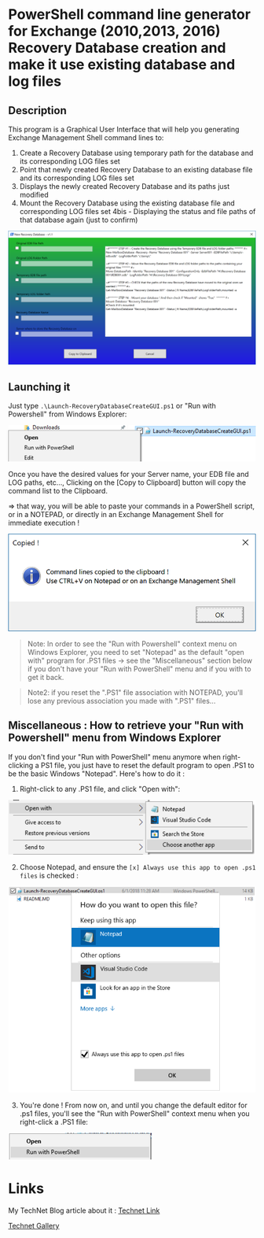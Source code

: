 # PowerShell command line generator for Exchange (2010,2013, 2016) Recovery Database creation and make it use existing database and log files

## Description
This program is a Graphical User Interface that will help you generating Exchange Management Shell command lines to:

1. Create a Recovery Database using temporary path for the database and its corresponding LOG files set
2. Point that newly created Recovery Database to an existing database file and its corresponding LOG files set
3. Displays the newly created Recovery Database and its paths just modified
4. Mount the Recovery Database using the existing database file and corresponding LOG files set
4bis - Displaying the status and file paths of that database again (just to confirm)

![Fig.1](/Screenshots/ExchangeRecoveryDatabasePowerShellCmdGenerator.png)

## Launching it

Just type ```.\Launch-RecoveryDatabaseCreateGUI.ps1``` or "Run with Powershell" from Windows Explorer:

![Fig.2](/Screenshots/RunWithPowerShell.png)

Once you have the desired values for your Server name, your EDB file and LOG paths, etc..., Clicking on the [Copy to Clipboard] button will copy the command list to the Clipboard.

=> that way, you will be able to paste your commands in a PowerShell script, or in a NOTEPAD, or directly in an Exchange Management Shell for immediate execution !

![Fig.3](/Screenshots/CopiedToClipboard.png)


> Note: In order to see the "Run with Powershell" context menu on Windows Explorer, you need to set "Notepad" as the default "open with" program for .PS1 files -> see the "Miscellaneous" section below if you don't have your "Run with PowerShell" menu and if you with to get it back.

> Note2: if you reset the ".PS1" file association with NOTEPAD, you'll lose any previous association you made with ".PS1" files...

## Miscellaneous : How to retrieve your "Run with Powershell" menu from Windows Explorer

If you don't find your "Run with PowerShell" menu anymore when right-clicking a PS1 file, you just have to reset the default program to open .PS1 to be the basic Windows "Notepad". Here's how to do it :

1. Right-click to any .PS1 file, and click "Open with":

![Fig.3](/Screenshots/SetDefaultNotepadForPS1-1of2.png)

2. Choose Notepad, and ensure the ```[x] Always use this app to open .ps1 files``` is checked :

![Fig.4](/Screenshots/SetDefaultNotepadForPS1-2of2.png)

3. You're done ! From now on, and until you change the default editor for .ps1 files, you'll see the "Run with PowerShell" context menu when you right-click a .PS1 file:

![Fig.5](/Screenshots/SetDefaultNotepadForPS1-Conclusion.png)

# Links
My TechNet Blog article about it :
[Technet Link](https://blogs.technet.microsoft.com/samdrey/2018/06/05/powershell-command-line-generator-for-exchange-20102013-2016-recovery-database-creation-and-make-it-use-existing-database-and-log-files/ "Technet Blog Article about this tool")

[Technet Gallery](https://gallery.technet.microsoft.com/Exchange-2010-2013-2016-bcd61dc7 "The latest release is also available on the TechNet Gallery")



